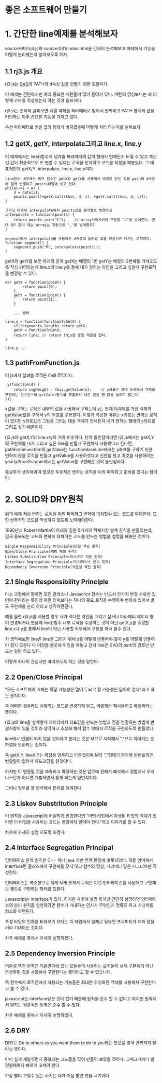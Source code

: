 # 좋은 소프트웨어 만들기

# 1. 간단한 line예제를 분석해보자
source/001/rj3.js와 source/001/index.html을 간략히 분석해보고 예제에서 기능을 어떻게 분리했는지 알아보도록 하자.

## 1.1 rj3.js 개요
rj3.js는 [SVG](https://www.w3.org/TR/SVG/)의 PATH의 d속성 값을 만들기 위한 모듈이다.

이 예제는 간단하지만 여러 중요한 패턴들이 많이 들어가 있다. 패턴의 명칭보다는 왜 이렇게 코드를 작성했는지 아는 것이 중요하다.

rj3.js는 간략히 살펴보면 배열 객체를 파라메터로 받아서 반복하고 PATH 형태의 값을 리턴하는 아주 간단한 기능을 가지고 있다.
 
우선 파라메터로 받을 값의 형태가 바뀌였을때 어떻게 처리 하는지를 살펴보자

## 1.2 getX, getY, interpolate그리고 line.x, line.y
이 예제에서는 line()함수에 넘겨줄 파라메터의 값의 형태가 언제든지 바뀔 수 있고 계산된 값이 최종적으로 또 변할 수 있다는 로직을 인지하고 코드를 작성을 해놓았다. 그 대표적인게 getX/Y, interpolate, line.x, line.y이다.

    line함수 내부에서 외부 함수인 getX와 getY를 사용해서 배열로 받은 값을 path의 d속성에 맞게 변경하고 points배열에 넣고 있다.
    while(++i < n) {
        d = data[i];
        points.push([+getX.call(this, d, i), +getY.call(this, d, i)]);
    }
     
    그리고 이후에 interpolate에서 points값을 문자열로 변경하고 
    interpolate = function(points) {
        return points.join("L");    // array사이사이에 구분값 "L"을 넣어준다. 근데 왜? 값이 돼는 array는 자동으로 ","를 넣어줄까?
    }
     
    segment에서 interpolate를 사용해서 d속성에 들어갈 값을 완성시켜 나가는 로직이다.
    function segment() {
        segments.push("M", interpolate(points));
    }

getX와 getY를 보면 아래와 같이 getX는 배열의 1번 getY는 배열의 2번째를 가져오도록 작성 되어잇는데 line.x와 line.y를 통해 내가 원하는 라인을 그리고 싶을때 구현로직을 변경할 수 있다.

    var getX = function(point) {
            return point[0];
        },
        getY = function(point) {
            return point[1];
        }
        
        ... 생략
        
    line.x = function(functionToGetX) {
        if(!arguments.length) return getX;
        getX = functionToGetX;
        return line; // return this랑 동일 역할을 한다.
    }
     
    line.y ...
    
## 1.3 pathFromFunction.js
이 js에서 살펴볼 로직은 아래 로직이다.
        
    .y(function(d) {
        return svgHeight - this.getValue(d);    // y좌표는 최대 높이에서 객체를 구현하는 인스턴스의 getValue함수를 호출해서 나온 값을 뺀 값을 높이로 잡는다.
    });        
        
x값을 구하는 로직은 내부의 값을 사용해서 구하는데 y는 현재 이객체를 가진 객체의 getValue값을 구해서 y의 좌표를 구현한다. 이렇게 작성한 이유는 x좌표는 변하는 로직이 없지만 y좌표값은 그림을 그리는 대상 객체가 언제든지 내가 원하는 형태의 y좌표를 그리고 싶기 때문이다.
        
rj3.js의 getX,Y와 line.x/y와 거의 비슷하다. 단지 틀린점이라면 rj3.js에서는 getX,Y의 구현체를 내가 그리고 싶은 line을 만들때 구현해서 사용했다고 한다면, pathFromFunction의 getValue는 functionBaseLine에서는 y좌표를 구하기 위한 변하지 않을 로직을 만들고 getValue를 사용하겟다고 선언을 했고 이것을 사용하려는 yearlyPriceGrapher에서는 getValue를 구현해준 것이 틀린점이다.
         
중요하게 생각해봐야 할것은 두로직은 변하는 로직을 미리 파악하고 준비를 했다는 점이다.


# 2. SOLID와 DRY원칙
위의 예제 처럼 변하는 로직을 미리 파악하고 변화에 대처할수 있는 코드를 짜야한다. 또한 반복적인 코드를 작성하지 않도록 노력해야한다.

1990년대 Robert Martin이 아래와 같은 5가지의 객체지향 설계 원칙을 만들었는데, 결국 중복되는 코드와 변화에 대처하는 코드를 만드는 방법을 설명을 해놓은 것이다.

    Single Responsibility Principle(단일 책임 원칙)
    Open/Close Principle(개방 폐쇄 원칙)
    Liskov Substitution Principle(리스코프 치환 원칙)
    Interface Segregation Principle(인터페이스 분리 원칙)
    Dependency Inversion Principle(의존성 역전 원칙)
    
## 2.1 Single Responsibility Principle
다소 과장해서 말하면 모든 클래스나 Javascript 함수는 반드시 한가지 변경 사유만 있어야 한다라는 뜻인데 이런 의미보다는 하나의 중요 로직을 수행하며 변화에 있어서 별도 구현체를 분리 하라고 생각하면된다.

예를 들면 rj3.js를 사용할 경우 내가 색다른 라인을 그리고 싶거나 파라메터 데이터 형이 변경되거나 햇을때 line()함수 내부 로직을 수정하는 것이 아닌 getX,y를 수정할 line.x나 y를 통해서 line이 아닌 사용할 외부에서 구현을 해서 쓸수 있다.   
    
자 생각해보면 line은 line을 그리기 위해 x를 어떻게 만들어야 할지 y를 어떻게 만들어야 할지 모른다 다 이것을 쓸곳에 위임을 해놓고 단지 line은 SVG의 path의 경로만 만드는 일만 하고 있다.
     
이렇게 하나의 관심사만 바라보도록 하는 것을 말한다.
     
## 2.2 Open/Close Principal
"모든 소프트웨어 개체는 확장 가능성은 열어 두되 수정 가능성은 닫아야 한다"라고 하는 원칙이다.

즉 어떠한 경우라도 실행되는 코드를 변경하지 말고, 어떻게든 재사용하고 확장하라는 뜻이다.

rj3.js의 line을 설계할때 데이터에서 좌표값을 만드는 방법과 점을 연결하는 방법에 변경사항이 있을 것이라 생각하고 추상화 해서 함수 밖에서 로직을 구현하도록 만들었다.

line에서 변경이 되지 않을 것이라고 한다는 것은 M으로 시작해서 ","으로 이어지는 문자열을 반환하는 것이다.

즉 getX,Y, lineX,Y는 확장을 염두하고 만든것이며 M과 ","형태의 문자열 반환로직은 변할일이 없어서 하드코딩을 한것이다.

하지만 이 변경될 것을 예측하고 확장하는 것은 업무에 관해서 빠삭해서 경험에서 우러나오던가 아니면 개발하면서 찾게 되는게 일반적이다.

그러니 업무를 잘 분석해서 분리를 해야한다.

## 2.3 Liskov Substritution Principle
이 원칙을 Javascript에 어울리게 변경한다면 "어떤 타입에서 파생된 타입의 객체가 있다면 이 타입을 사용하는 코드는 변경하지 말아야 한다."라고 이야기를 할 수 있다.

차후에 자세히 설명 하도록 하겠다.

## 2.4 Interface Segregation Principal
인터페이스 분리 원칙은 C++ 이나 java 기반 언어 환경에 비롯되었다. 이들 언어에서 interface란 클래스에서 구현체를 갖지 않고 함수의 명칭, 파라메터 같은 시그너처만 작성한다. 

인터페이스는 최소한으로 작게 작게 쪼개서 로직은 이런 인터페이스를 사용하고 구현체는 별도로 구현하는 형태를 뜼한다.

Javascript는 interface가 없다. 하지만 차후에 설명 하지만 간단히 설명하면 인터페이스의 분리 원칙을 실현하려면 함수가 기대하는 인자가 무엇인지 명확히 하고 기대치를 최소화 하면된다.

특정 타입의 인자를 바라보기 보다는 이 타입에서 실제로 필요한 프로퍼티가 더러 있을 거라 기대하는 것이다.

차후 예제를 통해서 자세히 설명하겠다.

## 2.5 Dependency Inversion Principle
의존성 역전 원칙은 의존관계에 있는 모듈들의 사용하는 로직들이 실제 구현체가 아닌 추상화된 것을 사용해서 구현한다는 뜻이라고 할 수 있습니다.

즉 함수에서 로직안에서 사용되는 기능들은 최대한 추상화된 객체를 사용해서 구현한다고 볼 수 있다.

javascript는 interface같은 것이 없기 때문에 원칙을 준수 할 수 없다고 하지만 원칙에서 말하는 원론적인 원칙은 준수 할 수 있다.

차후 예제를 통해서 자세히 설명하겠다.

## 2.6 DRY
DRY는 Do to others as you want them to do to you라는 뜻으로 결국 반복하지 말라는 뜻이다.

아마 실제 개발하면서 중복되는 코드들을 많이 만들어 보았을 것이다. 그때그때마다 발견될때마다 빠르게 고쳐야 한다.

가장 빨리 고칠수 있는 시기는 내가 처음 발견 햇을 시기이다.
